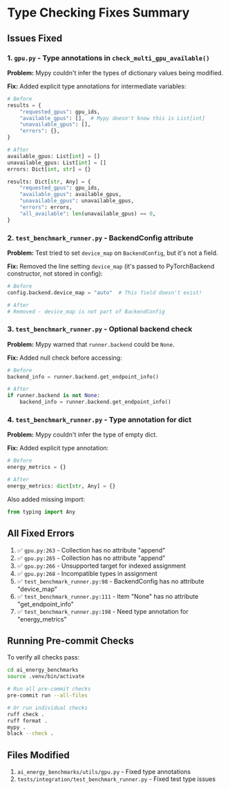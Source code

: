 # Type Checking Fixes Summary

## Issues Fixed

### 1. `gpu.py` - Type annotations in `check_multi_gpu_available()`

**Problem:** Mypy couldn't infer the types of dictionary values being modified.

**Fix:** Added explicit type annotations for intermediate variables:

```python
# Before
results = {
    "requested_gpus": gpu_ids,
    "available_gpus": [],  # Mypy doesn't know this is List[int]
    "unavailable_gpus": [],
    "errors": {},
}

# After
available_gpus: List[int] = []
unavailable_gpus: List[int] = []
errors: Dict[int, str] = {}

results: Dict[str, Any] = {
    "requested_gpus": gpu_ids,
    "available_gpus": available_gpus,
    "unavailable_gpus": unavailable_gpus,
    "errors": errors,
    "all_available": len(unavailable_gpus) == 0,
}
```

### 2. `test_benchmark_runner.py` - BackendConfig attribute

**Problem:** Test tried to set `device_map` on `BackendConfig`, but it's not a field.

**Fix:** Removed the line setting `device_map` (it's passed to PyTorchBackend constructor, not stored in config):

```python
# Before
config.backend.device_map = "auto"  # This field doesn't exist!

# After
# Removed - device_map is not part of BackendConfig
```

### 3. `test_benchmark_runner.py` - Optional backend check

**Problem:** Mypy warned that `runner.backend` could be `None`.

**Fix:** Added null check before accessing:

```python
# Before
backend_info = runner.backend.get_endpoint_info()

# After
if runner.backend is not None:
    backend_info = runner.backend.get_endpoint_info()
```

### 4. `test_benchmark_runner.py` - Type annotation for dict

**Problem:** Mypy couldn't infer the type of empty dict.

**Fix:** Added explicit type annotation:

```python
# Before
energy_metrics = {}

# After
energy_metrics: dict[str, Any] = {}
```

Also added missing import:
```python
from typing import Any
```

## All Fixed Errors

1. ✅ `gpu.py:263` - Collection has no attribute "append"
2. ✅ `gpu.py:265` - Collection has no attribute "append"
3. ✅ `gpu.py:266` - Unsupported target for indexed assignment
4. ✅ `gpu.py:268` - Incompatible types in assignment
5. ✅ `test_benchmark_runner.py:98` - BackendConfig has no attribute "device_map"
6. ✅ `test_benchmark_runner.py:111` - Item "None" has no attribute "get_endpoint_info"
7. ✅ `test_benchmark_runner.py:198` - Need type annotation for "energy_metrics"

## Running Pre-commit Checks

To verify all checks pass:

```bash
cd ai_energy_benchmarks
source .venv/bin/activate

# Run all pre-commit checks
pre-commit run --all-files

# Or run individual checks
ruff check .
ruff format .
mypy .
black --check .
```

## Files Modified

1. `ai_energy_benchmarks/utils/gpu.py` - Fixed type annotations
2. `tests/integration/test_benchmark_runner.py` - Fixed test type issues
